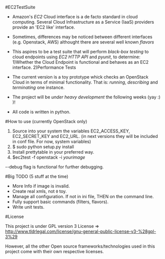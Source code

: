 #EC2TestSuite

* Amazon's *EC2* Cloud interface is a de facto standard in cloud computing. Several Cloud Infrastructure as a Service (IaaS) providers provide an 'EC2 like' interface.
* Sometimes, differences may be noticed between different interfaces (e.g. Openstack, AWS) althought there are several well known *flavors*
* This aspires to be a test suite that will perform *black-box testing* to cloud endpoints using *EC2 HTTP API* and *pyunit*, to determine:
	1)Whether the Cloud Endpoint is functional and behaves as an EC2 interface.
	2)Performance Tests

* The current version is a toy prototype whick checks an OpenStack Cloud in terms of minimal functionality. That is: *running*, *describing* and *terminating* one instance.

* The project will be *under heavy development* the following weeks (yay :) )! 

* All code is written in python.



#How to use (currently OpenStack only)


1) Source into your system the variables EC2_ACCESS_KEY, EC2_SECRET_KEY and 
   EC2_URL. (in next versions they will be included in conf file. For now, 
   system variables)
2) $ sudo python setup.py install
3) Install prettytable in your preferred way.
4) $ec2test -f openstack -i *yourimage*

--debug flag is functional for further debugging. 


#Big TODO (5 stuff at the time)

* More Info if image is invalid.
* Create real xmls, not <code>0</code> toy.
* Manage all configuration. If not in ini file, THEN on the command line.
* Fully support basic commands (filters, flavors).
* Write unit tests.

#License

This project is under GPL version 3 License => http://www.tldrlegal.com/license/gnu-general-public-license-v3-%28gpl-3%29

However, all the other Open source frameworks/technologies used in this project come with their own respective licenses.


